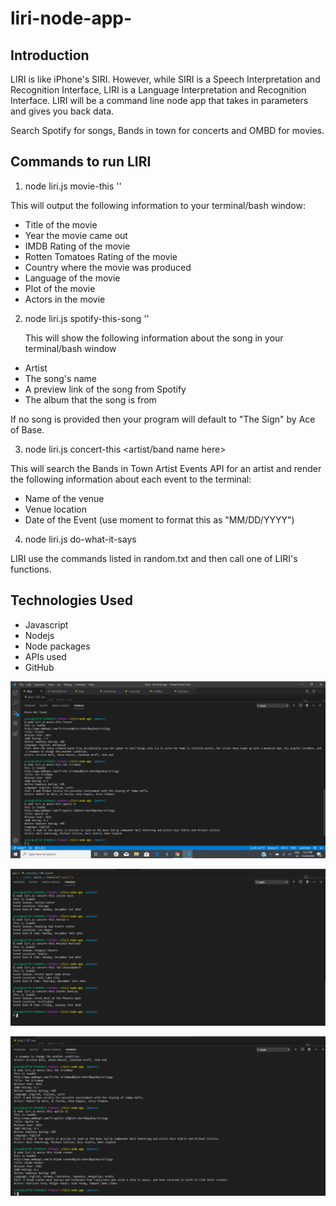 # liri-node-app-

## Introduction

LIRI is like iPhone's SIRI. However, while SIRI is a Speech Interpretation and Recognition Interface, LIRI is a Language Interpretation and Recognition Interface. LIRI will be a command line node app that takes in parameters and gives you back data.

Search Spotify for songs, Bands in town for concerts and OMBD for movies. 

## Commands to run LIRI

1. node liri.js movie-this '<movie name here>'

This will output the following information to your terminal/bash window:

* Title of the movie
* Year the movie came out
* IMDB Rating of the movie
* Rotten Tomatoes Rating of the movie
* Country where the movie was produced
* Language of the movie
* Plot of the movie
* Actors in the movie

2. node liri.js spotify-this-song '<song name here>'

    This will show the following information about the song in your terminal/bash window

* Artist
* The song's name
* A preview link of the song from Spotify
* The album that the song is from

If no song is provided then your program will default to "The Sign" by Ace of Base.

3. node liri.js concert-this <artist/band name here>

This will search the Bands in Town Artist Events API for an artist and render the following information about each event to the terminal:

* Name of the venue
* Venue location
* Date of the Event (use moment to format this as "MM/DD/YYYY")

4. node liri.js do-what-it-says

LIRI use the commands listed in random.txt and then call one of LIRI's functions.


## Technologies Used 

* Javascript
* Nodejs
* Node packages
* APIs used
* GitHub


![GitHub Logo](/images/Screenshot1.png)

![GitHub Logo](/images/Screenshot2.png)

![GitHub Logo](/images/Screenshot3.png)





